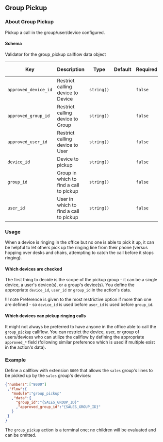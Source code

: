 ## Group Pickup

### About Group Pickup

Pickup a call in the group/user/device configured.

#### Schema

Validator for the group_pickup callflow data object



Key | Description | Type | Default | Required | Support Level
--- | ----------- | ---- | ------- | -------- | -------------
`approved_device_id` | Restrict calling device to Device | `string()` |   | `false` |  
`approved_group_id` | Restrict calling device to Group | `string()` |   | `false` |  
`approved_user_id` | Restrict calling device to User | `string()` |   | `false` |  
`device_id` | Device to pickup | `string()` |   | `false` |  
`group_id` | Group in which to find a call to pickup | `string()` |   | `false` |  
`user_id` | User in which to find a call to pickup | `string()` |   | `false` |  






### Usage

When a device is ringing in the office but no one is able to pick it up, it can be helpful to let others pick up the ringing line from their phone (versus hopping over desks and chairs, attempting to catch the call before it stops ringing).

#### Which devices are checked

The first thing to decide is the scope of the pickup group - it can be a single device, a user's device(s), or a group's device(s). You define the appropriate `device_id`, `user_id` or `group_id` in the action's data.

!!! note
    Preference is given to the most restrictive option if more than one are defined - so `device_id` is used before `user_id` is used before `group_id`.

#### Which devices can pickup ringing calls

It might not always be preferred to have anyone in the office able to call the `group_pickup` callflow. You can restrict the device, user, or group of users/devices who can utilize the callflow by defining the appropriate `approved_*` field (following similar preference which is used if multiple exist in the action's data).

### Example

Define a callflow with extension `8000` that allows the `sales` group's lines to be picked up by the `sales` group's devices:

```json
{"numbers":["8000"]
 ,"flow":{
   "module":"group_pickup"
   ,"data":{
     "group_id":"{SALES_GROUP_ID}"
     ,"approved_group_id":"{SALES_GROUP_ID}"
   }
 }
}
```

The `group_pickup` action is a terminal one; no children will be evaluated and can be omitted.
